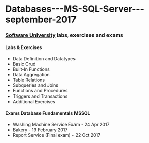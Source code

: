 # Databases---MS-SQL-Server---september-2017

### [Software University](http://www.softuni.bg) labs, exercises and exams


#### Labs & Exercises

* Data Definition and Datatypes
* Basic Crud
* Built-In Functions
* Data Aggregation
* Table Relations
* Subqueries and Joins
* Functions and Procedures
* Triggers and Transactions
* Additional Exercises


#### Exams Database Fundamentals MSSQL

* Washing Machine Service Exam - 24 Apr 2017
* Bakery - 19 February 2017
* Report Service (Final exam) - 22 Oct 2017